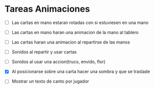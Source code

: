 # Tareas Animaciones

- [ ] Las cartas en mano estaran rotadas con si estuviesen en una mano
- [ ] Las cartas en mano haran una animacion de la mano al tablero
- [ ] Las cartas haran una animacion al repartirse de las manos
- [ ] Sonidos al repartir y usar cartas
- [ ] Sonidos al usar una accion(truco, envido, flor)
- [x] Al posicionarse sobre una carta hacer una sombra y que se traslade
- [ ] Mostrar un texto de canto por jugador



